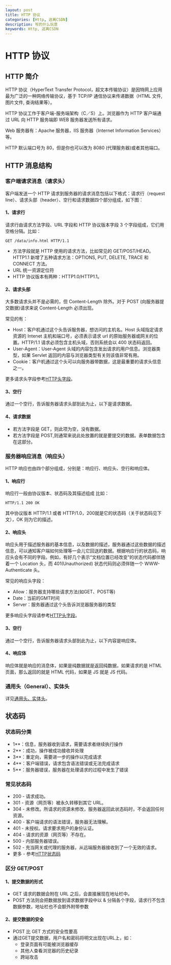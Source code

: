 ```yaml
---
layout: post
title: HTTP 协议
categories: [Http, 逃离CSDN]
description: 写的什么玩意
keywords: Http, 逃离CSDN
---
```


# HTTP 协议

## HTTP 简介

HTTP 协议（HyperText Transfer Protocol，超文本传输协议）是因特网上应用最为广泛的一种网络传输协议，基于 TCP/IP 通信协议来传递数据（HTML 文件, 图片文件, 查询结果等）。

HTTP 协议工作于客户端-服务端架构（C／S）上。浏览器作为 HTTP 客户端通过 URL 向 HTTP 服务端即 WEB 服务器发送所有请求。

Web 服务器有：Apache 服务器，IIS 服务器（Internet Information Services）等。

HTTP 默认端口号为 80，但是你也可以改为 8080 (代理服务器)或者其他端口。

## HTTP 消息结构

### 客户端请求消息（请求头）

客户端发送一个 HTTP 请求到服务器的请求消息包括以下格式：请求行（request line）、请求头部（header）、空行和请求数据四个部分组成，如下图：

#### 1、请求行

请求行由请求方法字段、URL 字段和 HTTP 协议版本字段 3 个字段组成，它们用空格分隔。比如：

```
GET /data/info.html HTTP/1.1
```

- 方法字段就是 HTTP 使用的请求方法，比如常见的 GET/POST/HEAD。HTTP1.1 新增了五种请求方法：OPTIONS, PUT, DELETE, TRACE 和 CONNECT 方法。
- URL 统一资源定位符
- HTTP 协议版本有两种：HTTP1.0/HTTP1.1。

#### 2、请求头部

大多数请求头并不是必需的，但 Content-Length 除外。对于 POST (向服务器提交数据)请求来说 Content-Length 必须出现。

常见的有：

- Host：客户机通过这个头告诉服务器，想访问的主机名。Host 头域指定请求资源的 Intenet 主机和端口号，必须表示请求 url 的原始服务器或网关的位置。HTTP/1.1 请求必须包含主机头域，否则系统会以 400 状态码返回。
- User-Agent：User-Agent 头域的内容包含发出请求的用户信息。浏览器类型，如果 Servlet 返回的内容与浏览器类型有关则该值非常有用。
- Cookie：客户机通过这个头可以向服务器带数据，这是最重要的请求头信息之一。

更多请求头字段参考[HTTP头字段](https://zh.wikipedia.org/wiki/HTTP%E5%A4%B4%E5%AD%97%E6%AE%B5)。

#### 3、空行

通过一个空行，告诉服务器请求头部到此为止，以下是请求数据。

#### 4、请求数据

- 若方法字段是 GET，则此项为空，没有数据。
- 若方法字段是 POST,则通常来说此处放置的就是要提交的数据。表单数据包含在这部分。

### 服务器响应消息（响应头）

HTTP 响应也由四个部分组成，分别是：响应行、响应头、空行和响应体。

#### 1、响应行

响应行一般由协议版本、状态码及其描述组成 比如：

```
HTTP/1.1 200 OK
```

其中协议版本 HTTP/1.1 或者 HTTP/1.0，200就是它的状态码（关于状态码见下文），OK 则为它的描述。

#### 2、响应头

响应头用于描述服务器的基本信息，以及数据的描述，服务器通过这些数据的描述信息，可以通知客户端如何处理等一会儿它回送的数据。根据响应行的状态码，响应头会有不同的字段。例如，有好几个表示“文档位置已经改变”的状态代码都伴随着一个 Location 头，而 401(Unauthorized) 状态代码则必须伴随一个 WWW-Authenticate 头。

常见的响应头字段：

- Allow：服务器支持哪些请求方法(如GET、POST等)
- Date：当前的GMT时间
- Server：服务器通过这个头告诉浏览器服务器的类型

更多响应头字段请参考[HTTP头字段](https://zh.wikipedia.org/wiki/HTTP%E5%A4%B4%E5%AD%97%E6%AE%B5)。

#### 3、空行

通过一个空行，告诉服务器请求头部到此为止，以下内容是响应体。

#### 4、响应体

响应体就是响应的消息体，如果是纯数据就是返回纯数据，如果请求的是 HTML 页面，那么返回的就是 HTML 代码，如果是 JS 就是 JS 代码。

### 通用头（General）、实体头

详见[通用头、实体头](https://my.oschina.net/kakoi/blog/1536698)。

## 状态码

### 状态码分类

- 1**：信息，服务器收到请求，需要请求者继续执行操作
- 2**：成功，操作被成功接收并处理
- 3**：重定向，需要进一步的操作以完成请求
- 4**：客户端错误，请求包含语法错误或无法完成请求
- 5**：服务器错误，服务器在处理请求的过程中发生了错误

### 常见状态码

- 200 - 请求成功。
- 301 - 资源（网页等）被永久转移到其它 URL。
- 304 - 未修改。所请求的资源未修改，服务器返回此状态码时，不会返回任何资源。
- 400 - 客户端请求的语法错误，服务器无法理解。
- 401 - 未授权。请求要求用户的身份认证。
- 404 - 请求的资源（网页等）不存在。
- 500 - 内部服务器错误。
- 502 - 充当网关或代理的服务器，从远端服务器接收到了一个无效的请求。
- 更多 - 参考[HTTP状态码](https://www.runoob.com/http/http-status-codes.html)

### 区分 GET/POST

#### 1、提交数据的形式

- GET 请求的数据会附在 URL 之后，会直接展现在地址栏中。
- POST 方法则会把数据放到请求数据字段中以 & 分隔各个字段，请求行不包含数据参数，地址栏也不会额外附带参数

#### 2、提交数据的安全

- POST 比 GET 方式的安全性要高
- 通过GET提交数据，用户名和密码将明文出现在URL上，如：
  - 登录页面有可能被浏览器缓存
  - 其他人查看浏览器的历史纪录
  - 跨站攻击
